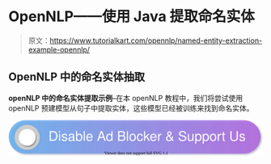 # OpenNLP——使用 Java 提取命名实体

> 原文：<https://www.tutorialkart.com/opennlp/named-entity-extraction-example-opennlp/>

## OpenNLP 中的命名实体抽取

**openNLP 中的命名实体提取示例**–在本 openNLP 教程中，我们将尝试使用 openNLP 预建模型从句子中提取实体，这些模型已经被训练来找到命名实体。

[![](img/925da31b32d6bc3827932f6c8afb11bb.png)](https://www.tutorialkart.com/)